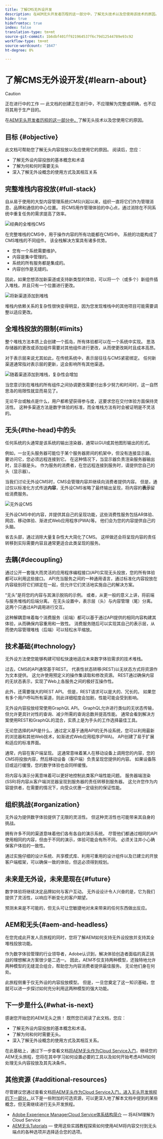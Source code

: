 ```yaml
---
title: 了解CMS无外设开发
description: 在AEM无头开发者历程的这一部分中，了解无头技术以及您使用该技术的原因。
hide: true
hidefromtoc: true
index: false
translation-type: tm+mt
source-git-commit: 1b6dbf401ff921964537f6c79d12544789e93c92
workflow-type: tm+mt
source-wordcount: '1647'
ht-degree: 0%

---
```



# 了解CMS无外设开发{#learn-about}

>[!CAUTION]
>
>正在进行中的工作 — 此文档的创建正在进行中，不应理解为完整或明确，也不应将其用于生产目的。

在[AEM无头开发者历程的这一部分中，](#overview.md)了解无头技术以及您使用它的原因。

## 目标 {#objective}

此文档可帮助您了解无头内容投放以及应使用它的原因。 阅读后，您应：

* 了解无外设内容投放的基本概念和术语
* 了解为何和何时需要无头
* 深入了解无外设概念的使用方式及其相互关系

## 完整堆栈内容投放{#full-stack}

自从易于使用的大型内容管理系统(CMS)兴起以来，组织一直将它们作为管理消息、品牌和通信的中心位置。 将CMS用作管理体验的中心点，通过消除在不同系统中重复任务的需求提高了效率。

![经典的全堆栈CMS](assets/full-stack.png)

在完整堆栈的CMS中，用于操作内容的所有功能都在CMS中。 系统的功能构成了CMS堆栈的不同组件。 该全栈解决方案具有诸多优势。

* 您有一个系统需要维护。
* 内容是集中管理的。
* 系统的所有服务都是集成的。
* 内容创作是无缝的。

因此，如果您想添加新渠道或支持新类型的体验，可以将一个（或多个）新组件插入堆栈，并且只有一个位置进行更改。

![将新渠道添加到堆栈](assets/adding-channel.png)

堆栈内依赖关系的复杂性很快变得明显，因为您发现堆栈中的其他项目可能需要调整以适应更改。

## 全堆栈投放的限制{#limits}

整个堆栈方法本质上会创建一个孤岛，所有体验都可以在一个系统中实现。 思洛存储器的更改或添加组件需要对其他组件进行更改，从而使更改耗时且成本高昂。

对于表示层来说尤其如此，在传统系统中，表示层往往与CMS紧密绑定。 任何新渠道通常指对表示层的更新，这会影响所有其他渠道。

![随着渠道添加到堆栈，复杂性会增加](assets/presentation-complexity.png)

当您意识到在堆栈的所有组件之间协调更改需要付出多少努力和时间时，这一自然思洛的局限性就显而易见了。

无论平台或触点是什么，用户都希望获得参与度，这要求您在交付体验方面保持灵活性。  这种多渠道方法是数字体验的标准，而全堆栈方法有时会被证明是不灵活的。

## 无头{#the-head}中的头

任何系统的头通常是该系统的输出渲染器，通常以GUI或其他图形输出的形式。

例如，一台无头服务器可能位于某个服务器房间的机架中，但没有连接显示器。 要访问它，您必须远程连接到它。 在这种情况下，当显示器负责渲染服务器输出时，显示器是头。 作为服务的消费者，在您远程连接到服务时，请提供您自己的头（显示器）。

当我们讨论无外设CMS时，CMS会管理内容并继续向消费者提供内容。 但是，通过仅以标准化方式传送&#x200B;**内容**，无外设CMS省略了最终输出呈现，将内容的&#x200B;**表示**&#x200B;留给消费服务。

![无外设CMS](assets/headless-cms.png)

无外设CMS中的内容，并提供其自己的呈现功能，这些消费性服务包括AR体验、网店、移动体验、渐进式Web应用程序(PWA)等。 他们会为您的内容提供自己的头脑。

省去头部，通过消除大量复杂性大大简化了CMS。 这样做还会将呈现内容的责任转移到实际需要内容且通常更适合此类呈现的服务。

## 去耦{#decoupling}

通过公开一套强大而灵活的应用程序编程接口(API)实现无头投放，您的所有体验都可以利用这些接口。 API充当服务之间的一种通用语言，通过标准化内容投放在内容级别将它们绑定在一起，但允许它们灵活地实施自己的解决方案。

“无头”是将您的内容与其演示脱钩的示例。 或者，从更一般的意义上讲，将前端与服务堆栈的后端分离。 在无头设置中，表示层（头）与内容管理（尾）分离。 这两个只通过API调用进行交互。

这种解耦意味着每个消费服务（前端）都可以基于通过API提供的相同内容构建其体验，从而确保内容重用和一致性。 消费服务随后可以实现其自己的表示层，从而使内容管理堆栈（后端）可以轻松水平缩放。

## 技术基础{#technology}

无外设方法使您能够构建可轻松快速地适应未来数字体验需求的技术堆栈。

过去，CMS的API通常基于REST。 代表性状态转移(REST)以无状态方式将资源作为文本提供。 这允许使用预定义的操作集读取和修改资源。 REST通过确保内容的无状态表示，实现了Web上各服务之间的极好互操作性。

此外，还需要强大的REST API。 但是，REST请求可以是大的、冗长的。 如果您有多个用户呼叫所有渠道，则此详细程度会加剧，性能可能会受到影响。

无外设内容投放经常使用GraphQL API。 GraphQL允许进行类似的无状态传输，但允许更具针对性的查询、减少所需的查询总数并提高性能。 通常会看到解决方案使用REST和GraphQL的混合，实质上是为手头的工作选择最佳工具。

无论您选择的API是什么，通过定义基于通用API的无外设系统，您可以利用最新的浏览器和其他Web技术，如渐进式Web应用程序(PWA)。 API创建了易于扩展和适应的标准界面。

通常，内容在客户端呈现。 这通常意味着某人在移动设备上调用您的内容，您的CMS将投放内容，然后移动设备（客户端）负责呈现您提供的内容。 如果设备陈旧或运行缓慢，您的数字体验也会同样缓慢。

将内容与演示分离意味着可以更好地控制此类客户端性能问题。 服务器端渲染(SSR)将内容从客户端浏览器呈现到服务器的责任转移到服务器。 这允许您作为内容提供者，在需要的情况下，向受众优惠一定级别的保证性能。

## 组织挑战{#organization}

无外设为提供数字体验提供了无限的灵活性。 但这种灵活性也可能带来其自身的挑战。

拥有许多不同的渠道意味着他们各有各自的演示系统。 尽管他们都通过相同的API使用相同的内容，但由于不同的演示，体验可能会有所不同。 必须关注并小心确保客户体验的一致性。

通过实施仔细的设计系统、共享模式库、利用可重用的设计组件以及已建立的开放客户端框架，可以确保一致的体验，但这必须得到规划。

## 未来是无外设，未来是现在{#future}

数字体验将继续决定品牌如何与客户互动。 无外设设计令人兴奋的是，它为我们提供了灵活性，以响应不断变化的客户期望。

预测未来是不可能的，但无头可让您敏捷地对未来带来的任何东西做出反应。

## AEM和无头{#aem-and-headless}

在您完成此开发人员旅程的同时，您将了解AEM如何支持无外设投放并支持其全堆栈投放功能。

作为数字体验管理的行业领导者，Adobe认识到，解决体验创造者面临的真正挑战的理想解决方案很少是二选一。 因此，AEM不仅支持两种模型，还独特地允许两种模型的无缝混合组合，帮助您为内容消费者提供最佳服务。 无论他们身在何处。

此旅程侧重于仅无外设的内容投放模型。 但是，一旦您奠定了这一知识基础，您就可以进一步探讨如何充分利用这两种模型的强大功能。

## 下一步是什么{#what-is-next}

感谢您开始您的AEM无头之旅！ 既然您已阅读了此文档，您应：

* 了解无外设内容投放的基本概念和术语。
* 了解为何和何时需要无头。
* 深入了解无外设概念的使用方式及其相互关系。

在此基础上，通过下一步查看文档[将AEM无头作为Cloud Service入门](getting-started.md)，继续您的AEM无头旅程，您将在其中学习如何设置必要的工具以及如何开始考虑AEM如何处理无头内容投放及其先决条件。

## 其他资源 {#additional-resources}

尽管建议您通过查看文档[将AEM无头作为Cloud Service入门，进入无头开发旅程的下一部分，](getting-started.md)以下是一些附加的可选资源，可以更深入地了解本文档中提到的某些概念，但无需继续进行无头开发旅程。

* [Adobe Experience ManagerCloud Service体系结构简介](/help/core-concepts/architecture.md)  — 将AEM理解为Cloud Service
* [AEM无头Tutorials](https://experienceleague.adobe.com/docs/experience-manager-learn/getting-started-with-aem-headless/overview.html)  — 使用这些实践教程探索如何使用AEM将内容交付到无头端点的各种选项并选择适合您的选项。
